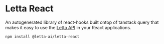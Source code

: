 # Letta React

An autogenerated library of react-hooks built ontop of tanstack query that makes it easy to use the [Letta API](https://docs.letta.com/) in your React applications.

```bash
npm install @letta-ai/letta-react
```
